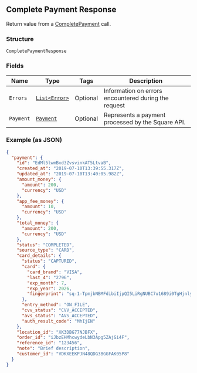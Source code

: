 ## Complete Payment Response

Return value from a [CompletePayment](#endpoint-payments-completepayment) call.

### Structure

`CompletePaymentResponse`

### Fields

| Name | Type | Tags | Description |
|  --- | --- | --- | --- |
| `Errors` | [`List<Error>`](/doc/models/error.md) | Optional | Information on errors encountered during the request |
| `Payment` | [`Payment`](/doc/models/payment.md) | Optional | Represents a payment processed by the Square API. |

### Example (as JSON)

```json
{
  "payment": {
    "id": "EdMl5lwmBxd3ZvsvinkAT5LtvaB",
    "created_at": "2019-07-10T13:39:55.317Z",
    "updated_at": "2019-07-10T13:40:05.982Z",
    "amount_money": {
      "amount": 200,
      "currency": "USD"
    },
    "app_fee_money": {
      "amount": 10,
      "currency": "USD"
    },
    "total_money": {
      "amount": 200,
      "currency": "USD"
    },
    "status": "COMPLETED",
    "source_type": "CARD",
    "card_details": {
      "status": "CAPTURED",
      "card": {
        "card_brand": "VISA",
        "last_4": "2796",
        "exp_month": 7,
        "exp_year": 2026,
        "fingerprint": "sq-1-TpmjbNBMFdibiIjpQI5LiRgNUBC7u1689i0TgHjnlyHEWYB7tnn-K4QbW4ttvtaqXw"
      },
      "entry_method": "ON_FILE",
      "cvv_status": "CVV_ACCEPTED",
      "avs_status": "AVS_ACCEPTED",
      "auth_result_code": "MhIjEN"
    },
    "location_id": "XK3DBG77NJBFX",
    "order_id": "iJbzEHMhcwydeLbN3Apg5ZAjGi4F",
    "reference_id": "123456",
    "note": "Brief description",
    "customer_id": "VDKXEEKPJN48QDG3BGGFAK05P8"
  }
}
```

